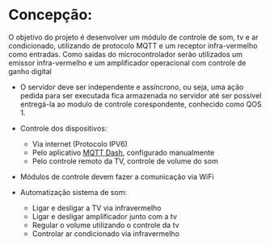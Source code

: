 # Concepção:

O objetivo do projeto é desenvolver um módulo de controle de som, tv e ar condicionado, utilizando de protocolo MQTT e um receptor infra-vermelho como entradas.
Como saídas do microcontrolador serão utilizados um emissor infra-vermelho e um amplificador operacional com controle de ganho digital 

* O servidor deve ser independente e assíncrono, ou seja, uma ação pedida para ser executada fica armazenada no servidor até ser possível entregá-la ao modulo de controle corespondente, conhecido como QOS 1.


* Controle dos dispositivos:
  * Via internet (Protocolo IPV6)
  * Pelo aplicativo [MQTT Dash](https://play.google.com/store/apps/details?id=net.routix.mqttdash&hl=en&gl=US), configurado manualmente
  * Pelo controle remoto da TV, controle de volume do som


* Módulos de controle devem fazer a comunicação via WiFi


* Automatização sistema de som:
  * Ligar e desligar a TV via infravermelho
  * Ligar e desligar amplificador junto com a tv
  * Regular o volume utilizando o controle da tv
  * Controlar ar condicionado via infravermelho
